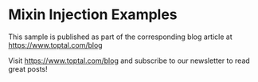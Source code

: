 # Mixin Injection Examples

This sample is published as part of the corresponding blog article at https://www.toptal.com/blog

Visit https://www.toptal.com/blog and subscribe to our newsletter to read great posts!

